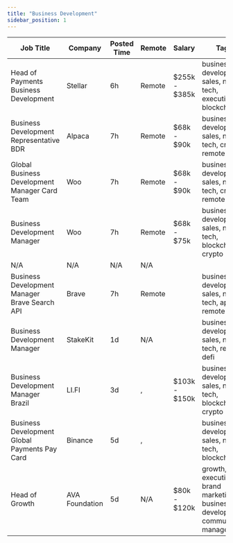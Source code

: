 ```yaml
---
title: "Business Development"
sidebar_position: 1
---
```


| Job Title | Company | Posted Time | Remote | Salary | Tags | Apply Link |
|-----------|---------|-------------|--------|--------|------|------------|
| Head of Payments Business Development | Stellar | 6h | Remote | $255k - $385k | business development, sales, non tech, executive, blockchain | [Apply](https://web3.career/head-of-payments-business-development-stellar/97571) |
| Business Development Representative BDR | Alpaca | 7h | Remote | $68k - $90k | business development, sales, non tech, crypto, remote | [Apply](https://web3.career/business-development-representative-bdr-alpaca/102460) |
| Global Business Development Manager Card Team | Woo | 7h | Remote | $68k - $90k | business development, sales, non tech, crypto, remote | [Apply](https://web3.career/global-business-development-manager-card-team-woo/95645) |
| Business Development Manager | Woo | 7h | Remote | $68k - $75k | business development, sales, non tech, blockchain, crypto | [Apply](https://web3.career/business-development-manager-woo/95644) |
| N/A | N/A | N/A | N/A |  |  | [Apply](https://web3.career/metana) |
| Business Development Manager Brave Search API | Brave | 7h | Remote |  | business development, sales, non tech, api, remote | [Apply](https://web3.career/business-development-manager-brave-search-api-brave/102795) |
| Business Development Manager | StakeKit | 1d | N/A |  | business development, sales, non tech, remote, defi | [Apply](https://web3.career/business-development-manager-stakekit/102686) |
| Business Development Manager Brazil | LI.FI | 3d | , | $103k - $150k | business development, sales, non tech, blockchain, crypto | [Apply](https://web3.career/business-development-manager-brazil-li-fi/102602) |
| Business Development Global Payments Pay Card | Binance | 5d | , |  | business development, sales, non tech, blockchain | [Apply](https://web3.career/business-development-global-payments-pay-card-binance/102541) |
| Head of Growth | AVA Foundation | 5d | N/A | $80k - $120k | growth, executive, brand marketing, business development, community manager | [Apply](https://web3.career/head-of-growth-ava-foundation/102519) |
